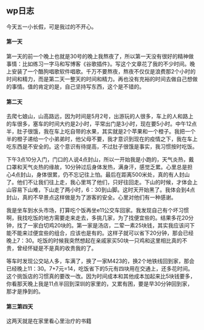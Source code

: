 ## wp日志

今天五一小长假，可是我过的不开心。

#### 第一天
第一天的前一个晚上也就是30号的晚上我熬夜了，所以第一天没有很好的精神做事情：比如练习一字马和写博客《谷歌插件》。写这个文章花了我的不少时间。晚上安装了一个酷狗唱歌软件唱歌。千万不要熬夜，熬夜不仅仅是浪费那2个小时的时间和精力，而是第二天一整天的时间和精力。再也没有充裕的时间去做自己想做的事情。值的肯定的是，自己坚持写东西，这个是不错的。

#### 第二天

去爬七娘山，山高路远，因为时间是5月2号，出游玩的人很多，车上的人和路上的车很多，塞车的时间大约是2小时，平常出门是3小时，现在要5小时。中午12点半，肚子很饿，我在车上吃自带的水果，其实就是2个苹果和一个橙子。我把一个半的橙子递给一个小弟弟时，他父母不要，我才意识到现在的疫情之下，我在车上吃东西是不安全的。这个意识有待提高，不过肚子很饿是事实，我习惯按时吃饭。

下午3点10分入门，门口的人说4点封山，所以一开始我是小跑的，天气炎热，戴口罩和天气炎热的缘故，10分钟过后身体发热，满身汗，感觉乏累。心里总是担心4点封山，身体很累，仍不忘记往上怕。最后在距离500米处，真的有人封山了。他们不让我们往上走，我心里骂了他们，只好往回走。下山的时候，才体会上山容易下山难，下山走了两小时，6：30到山脚。这时天开始黑了。我体会到4点封山，真的不早景点这样做是为了游客的安全。心里对他们有一种感谢。

我是坐车到水头市场，打算吃个饭再坐e11公交车回家。我发现自己有个坏习惯啊，我找吃饭的地方需要走来走去，多挑几家，为了找便宜些的。结果多花20分钟，找了一家白切鸡20块的。第一家是汤店，二荤一素25块钱，其实我应该问下能不能来过便宜些的组合，应该也是有的。这样子就可以省下20分钟，那会已经晚上7：30。吃饭的时候我突然想起在亲戚家买50块一只鸡和这里相比真的不贵，曾经怀疑是不是真的收贵我的了。

等车时发现公交站人多，车满了，换了一家M423的，换2个地铁线回到家，那会已经晚上11：30。7+7元=14，吃饭省下的5元有四块用在交通上，还多花时间。这个挑饭店的习惯真的要改一改。因为时间成本和其他成本加起来比5块钱要多，你看那天晚上我是11点半回到深圳的家里的，又累有困，要是早30分钟回到家，那才是挣到的。

#### 第三第四天

这两天就是在家里看心里治疗的书籍



